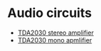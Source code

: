# Audio circuits

- [TDA2030 stereo amplifier](TDA2030%20stereo%20amplifier)
- [TDA2030 mono apmlifier](TDA2030%20mono%20apmlifier)
